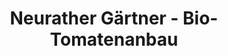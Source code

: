 ---
title: "Neurather Gärtner - Bio-Tomatenanbau"
url: /grevenbroich/neurather-gaertner-bio-tomatenanbau/
shop: Hofladen
---